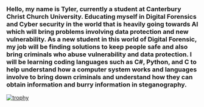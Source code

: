 <!--
**TylerGarner251/TylerGarner251** is a ✨ _particular_ ✨ repository because its `README.md` (this file) appears on your GitHub profile.

Here are some ideas to get you started:

- 🔭 I’m currently working on ...
- 🌱 I’m currently learning ...
- 👯 I’m looking to collaborate on ...
- 🤔 I’m looking for help with ...
- 💬 Ask me about ...
- 📫 How to reach me: ...
- 😄 Pronouns: ...
- ⚡ Fun fact: ...
-->
### Hello, my name is Tyler, currently a student at Canterbury Christ Church University. Educating myself in Digital Forensics and Cyber security in the world that is heavily going towards AI  which will bring problems involving data protection and new vulnerability. As a new student in this world of Digital Forensic, my job will be finding solutions to keep people safe and also bring criminals who abuse vulnerability and data protection. I will be learning coding languages such as C#, Python, and C to help understand how a computer system works and languages involve to bring down criminals and understand how they can obtain information and burry information in steganography.
[![trophy](https://github-profile-trophy.vercel.app/?TylerGarner251=ryo-ma&theme=onedark)](https://github.com/ryo-ma/github-profile-trophy)
